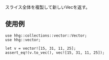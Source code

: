 スライス全体を複製して新しいVecを返す。

## 使用例

```
use hhg::collections::vector::Vector;
use hhg::vector;

let v = vector![15, 31, 11, 25];
assert_eq!(v.to_vec(), vec![15, 31, 11, 25]);
```
